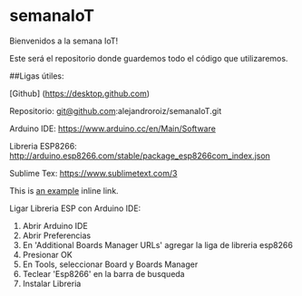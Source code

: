 # semanaIoT

Bienvenidos a la semana IoT!

Este será el repositorio donde guardemos todo el código que utilizaremos.

##Ligas útiles:


[Github] (https://desktop.github.com)

Repositorio:  git@github.com:alejandroroiz/semanaIoT.git

Arduino IDE:  https://www.arduino.cc/en/Main/Software

Libreria ESP8266:  http://arduino.esp8266.com/stable/package_esp8266com_index.json

Sublime Tex: https://www.sublimetext.com/3

This is [an example](http://example.com/ "Title") inline link.


Ligar Libreria ESP con Arduino IDE:

1) Abrir Arduino IDE
2) Abrir Preferencias
3) En 'Additional Boards Manager URLs' agregar la liga de libreria esp8266
4) Presionar OK
5) En Tools, seleccionar Board y Boards Manager
6) Teclear 'Esp8266' en la barra de busqueda
7) Instalar Libreria
